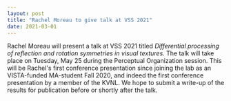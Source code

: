```yaml
---
layout: post
title: "Rachel Moreau to give talk at VSS 2021"
date: 2021-03-01
---
```

Rachel Moreau will present a talk at VSS 2021 titled *Differential processing of reflection and rotation symmetries in visual textures*. The talk will take place on Tuesday, May 25 during the Perceptual Organization session. This will be Rachel's first conference presentation since joining the lab as an VISTA-funded MA-student Fall 2020, and indeed the first conference presentation by a member of the KVNL. We hope to submit a write-up of the results for publication before or shortly after the talk.  